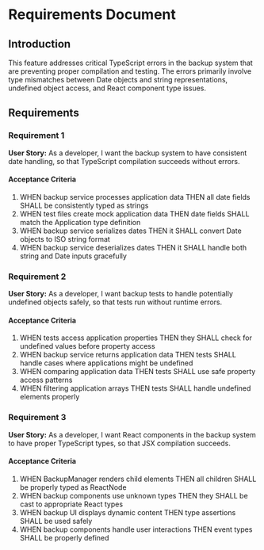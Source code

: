 # Requirements Document

## Introduction

This feature addresses critical TypeScript errors in the backup system that are preventing proper compilation and testing. The errors primarily involve type mismatches between Date objects and string representations, undefined object access, and React component type issues.

## Requirements

### Requirement 1

**User Story:** As a developer, I want the backup system to have consistent date handling, so that TypeScript compilation succeeds without errors.

#### Acceptance Criteria

1. WHEN backup service processes application data THEN all date fields SHALL be consistently typed as strings
2. WHEN test files create mock application data THEN date fields SHALL match the Application type definition
3. WHEN backup service serializes dates THEN it SHALL convert Date objects to ISO string format
4. WHEN backup service deserializes dates THEN it SHALL handle both string and Date inputs gracefully

### Requirement 2

**User Story:** As a developer, I want backup tests to handle potentially undefined objects safely, so that tests run without runtime errors.

#### Acceptance Criteria

1. WHEN tests access application properties THEN they SHALL check for undefined values before property access
2. WHEN backup service returns application data THEN tests SHALL handle cases where applications might be undefined
3. WHEN comparing application data THEN tests SHALL use safe property access patterns
4. WHEN filtering application arrays THEN tests SHALL handle undefined elements properly

### Requirement 3

**User Story:** As a developer, I want React components in the backup system to have proper TypeScript types, so that JSX compilation succeeds.

#### Acceptance Criteria

1. WHEN BackupManager renders child elements THEN all children SHALL be properly typed as ReactNode
2. WHEN backup components use unknown types THEN they SHALL be cast to appropriate React types
3. WHEN backup UI displays dynamic content THEN type assertions SHALL be used safely
4. WHEN backup components handle user interactions THEN event types SHALL be properly defined